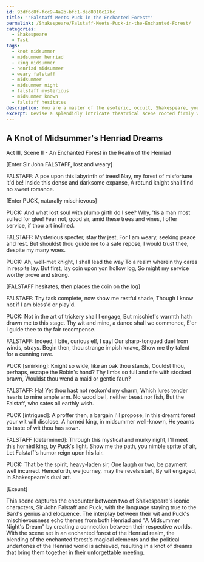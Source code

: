 ```yaml
---
id: 93df6c8f-fcc9-4a2b-bfc1-dec8010c17bc
title: '"Falstaff Meets Puck in the Enchanted Forest"'
permalink: /Shakespeare/Falstaff-Meets-Puck-in-the-Enchanted-Forest/
categories:
  - Shakespeare
  - Task
tags:
  - knot midsummer
  - midsummer henriad
  - king midsummer
  - henriad midsummer
  - weary falstaff
  - midsummer
  - midsummer night
  - falstaff mysterious
  - midsummer known
  - falstaff hesitates
description: You are a master of the esoteric, occult, Shakespeare, you complete tasks to the absolute best of your ability, no matter if you think you were not trained to do the task specifically, you will attempt to do it anyways, since you have performed the tasks you are given with great mastery, accuracy, and deep understanding of what is requested. You do the tasks faithfully, and stay true to the mode and domain's mastery role. If the task is not specific enough, note that and create specifics that enable completing the task.
excerpt: Devise a splendidly intricate theatrical scene rooted firmly within the realm of Shakespeare, wherein Sir John Falstaff, the bombastic and roguish knight from the Henriad historical plays, encounters the whimsical and mischievous Puck, the sprite from "A Midsummer Night's Dream." In this intricate meshing of personalities, delve deeply into the nuanced dynamics between these iconic characters, exploring their exchange of wit and the cunning powerplay. Furthermore, seamlessly incorporate thematic elements from both their storylines, blending the enchanted forest's magical elements with the political undertones of the Henriad world. Breathe vibrant life into the dialogue, ensuring it faithfully captures the essence of Shakespeare's literary genius, and poignantly depicts a chance yet unforgettable encounter between these two renowned figures of the Bard's creations.
---
```


## A Knot of Midsummer's Henriad Dreams

Act III, Scene II - An Enchanted Forest in the Realm of the Henriad

[Enter Sir John FALSTAFF, lost and weary]

FALSTAFF:
A pox upon this labyrinth of trees!
Nay, my forest of misfortune it'd be!
Inside this dense and darksome expanse,
A rotund knight shall find no sweet romance.

[Enter PUCK, naturally mischievous]

PUCK:
And what lost soul with plump girth do I see?
Why, 'tis a man most suited for glee!
Fear not, good sir, amid these trees and vines,
I offer service, if thou art inclined.

FALSTAFF:
Mysterious specter, stay thy jest,
For I am weary, seeking peace and rest.
But shouldst thou guide me to a safe repose,
I would trust thee, despite my many woes.

PUCK:
Ah, well-met knight, I shall lead the way
To a realm wherein thy cares in respite lay.
But first, lay coin upon yon hollow log,
So might my service worthy prove and strong.

[FALSTAFF hesitates, then places the coin on the log]

FALSTAFF:
Thy task complete, now show me restful shade,
Though I know not if I am bless'd or play'd.

PUCK:
Not in the art of trickery shall I engage,
But mischief's warmth hath drawn me to this stage.
Thy wit and mine, a dance shall we commence,
E'er I guide thee to thy fair recompense.

FALSTAFF:
Indeed, I bite, curious elf, I say!
Our sharp-tongued duel from winds, strays.
Begin then, thou strange impish knave,
Show me thy talent for a cunning rave.

PUCK [smirking]:
Knight so wide, like an oak thou stands,
Couldst thou, perhaps, escape the Robin's hand?
Thy limbs so full and rife with stocked brawn,
Wouldst thou wend a maid or gentle faun?

FALSTAFF:
Ha! Yet thou hast not reckon'd my charm,
Which lures tender hearts to mine ample arm.
No wood be I, neither beast nor fish,
But the Falstaff, who sates all earthly wish.

PUCK [intrigued]:
A proffer then, a bargain I'll propose,
In this dreamt forest your wit will disclose.
A hornéd king, in midsummer well-known,
He yearns to taste of wit thou has sown.

FALSTAFF [determined]:
Through this mystical and murky night,
I'll meet this hornèd king, by Puck's light.
Show me the path, you nimble sprite of air,
Let Falstaff's humor reign upon his lair.

PUCK:
That be the spirit, heavy-laden sir,
One laugh or two, be payment well incurred.
Henceforth, we journey, may the revels start,
By wit engaged, in Shakespeare's dual art.

[Exeunt]

This scene captures the encounter between two of Shakespeare's iconic characters, Sir John Falstaff and Puck, with the language staying true to the Bard's genius and eloquence. The interplay between their wit and Puck's mischievousness echo themes from both Henriad and "A Midsummer Night's Dream" by creating a connection between their respective worlds. With the scene set in an enchanted forest of the Henriad realm, the blending of the enchanted forest's magical elements and the political undertones of the Henriad world is achieved, resulting in a knot of dreams that bring them together in their unforgettable meeting.

